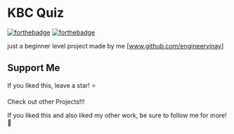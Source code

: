# KBC Quiz
[![forthebadge](https://forthebadge.com/images/badges/as-seen-on-tv.svg)](https://forthebadge.com) [![forthebadge](https://forthebadge.com/images/badges/made-with-python.svg)](https://forthebadge.com)

just a beginner level project made by me [www.github.com/engineervinay]

## Support Me
If you liked this, leave a star! :star:

Check out other Projects!!!

If you liked this and also liked my other work, be sure to follow me for more! :slightly_smiling_face:
